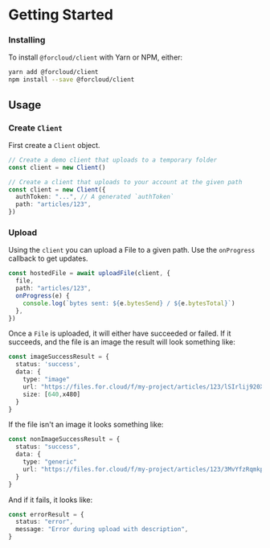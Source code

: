 # Getting Started

### Installing

To install `@forcloud/client` with Yarn or NPM, either:

```bash
yarn add @forcloud/client
npm install --save @forcloud/client
```

## Usage

### Create `Client`

First create a `Client` object.

```ts
// Create a demo client that uploads to a temporary folder
const client = new Client()

// Create a client that uploads to your account at the given path
const client = new Client({
  authToken: "...", // A generated `authToken`
  path: "articles/123",
})
```

### Upload

Using the `client` you can upload a File to a given path. Use the `onProgress` callback to get updates.

```ts
const hostedFile = await uploadFile(client, {
  file,
  path: "articles/123",
  onProgress(e) {
    console.log(`bytes sent: ${e.bytesSend} / ${e.bytesTotal}`)
  },
})
```

Once a `File` is uploaded, it will either have succeeded or failed. If it succeeds, and the file is an image the result will look something like:

```ts
const imageSuccessResult = {
  status: 'success',
  data: {
    type: "image"
    url: "https://files.for.cloud/f/my-project/articles/123/lSIrlij920X4FSEGLXgNC--640x480.jpeg",
    size: [640,x480]
  }
}
```

If the file isn't an image it looks something like:

```ts
const nonImageSuccessResult = {
  status: "success",
  data: {
    type: "generic"
    url: "https://files.for.cloud/f/my-project/articles/123/3MvYfzRqmkpY3F9BLQNj5.txt"
  }
}
```

And if it fails, it looks like:

```ts
const errorResult = {
  status: "error",
  message: "Error during upload with description",
}
```
